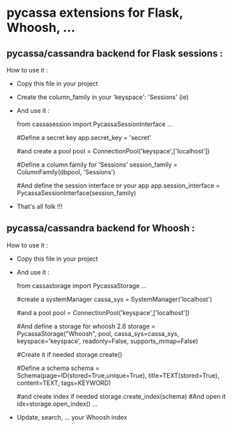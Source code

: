 pycassa extensions for Flask, Whoosh, ...
=========================================

pycassa/cassandra backend for Flask sessions :
----------------------------------------------

How to use it :

- Copy this file in your project

- Create the column_family in your 'keyspace': 'Sessions' (ie)

- And use it :

    from cassasession import PycassaSessionInterface
    ...

    #Define a secret key
    app.secret_key = 'secret'

    #and create a pool
    pool = ConnectionPool('keyspace',['localhost'])

    #Define a column family for 'Sessions'
    session_family = ColumnFamily(dbpool, 'Sessions')

    #And define the session interface or your app
    app.session_interface = PycassaSessionInterface(session_family)

- That's all folk !!!

pycassa/cassandra backend for Whoosh :
--------------------------------------

How to use it :

- Copy this file in your project

- And use it :

    from cassastorage import PycassaStorage
    ...

    #create a systemManager
    cassa_sys = SystemManager('localhost')

    #and a pool
    pool = ConnectionPool('keyspace',['localhost'])

    #And define a storage for whoosh 2.6
    storage = PycassaStorage("Whoosh", pool, cassa_sys=cassa_sys, keyspace='keyspace', readonly=False, supports_mmap=False)

    #Create it if needed
    storage.create()

    #Define a schema
    schema = Schema(page=ID(stored=True,unique=True),
                title=TEXT(stored=True),
                content=TEXT,
                tags=KEYWORD)

    #and create index if needed
    storage.create_index(schema)
    #And open it
    idx=storage.open_index()
    ...

- Update, search, ... your Whoosh index

